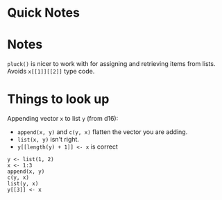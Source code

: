 # Quick Notes

# Notes

`pluck()` is nicer to work with for assigning and retrieving items from lists. Avoids `x[[1]][[2]]` type code.

# Things to look up

Appending vector `x` to list `y` (from d16):

* `append(x, y)` and `c(y, x)` flatten the vector you are adding. 
* `list(x, y)` isn't right. 
* `y[[length(y) + 1]] <- x` is correct

```
y <- list(1, 2)
x <- 1:3
append(x, y)
c(y, x)
list(y, x)
y[[3]] <- x 
```





